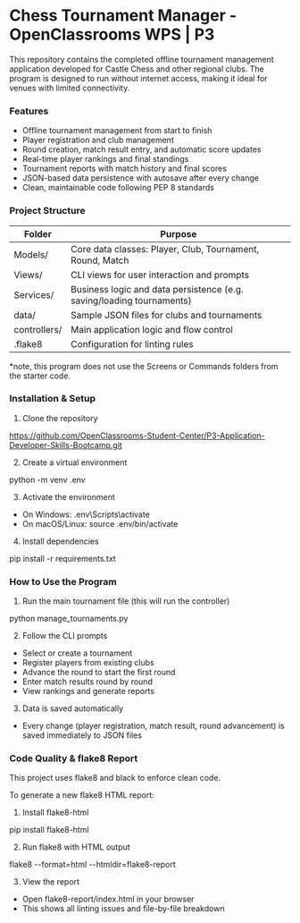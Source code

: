 # Chess Tournament Manager - OpenClassrooms WPS | P3

This repository contains the completed offline tournament management application developed for Castle Chess and other regional clubs. The program is designed to run without internet access, making it ideal for venues with limited connectivity.

### Features

- Offline tournament management from start to finish
- Player registration and club management
- Round creation, match result entry, and automatic score updates
- Real-time player rankings and final standings
- Tournament reports with match history and final scores
- JSON-based data persistence with autosave after every change
- Clean, maintainable code following PEP 8 standards


### Project Structure

| Folder       | Purpose                                                                  |
| -------------| -------------------------------------------------------------------------|
| Models/      | Core data classes: Player, Club, Tournament, Round, Match                |
| Views/       | CLI views for user interaction and prompts                               |
| Services/    | Business logic and data persistence (e.g. saving/loading tournaments)    |
| data/        | Sample JSON files for clubs and tournaments                              |
| controllers/ | Main application logic and flow control                                  |
| .flake8      | Configuration for linting rules                                          |

*note, this program does not use the Screens or Commands folders from the starter code. 

### Installation & Setup

1. Clone the repository

https://github.com/OpenClassrooms-Student-Center/P3-Application-Developer-Skills-Bootcamp.git

2. 	Create a virtual environment

python -m venv .env

3. 	Activate the environment

- On Windows: .env\Scripts\activate
- On macOS/Linux: source .env/bin/activate

4. Install dependencies

pip install -r requirements.txt

### How to Use the Program

1. Run the main tournament file (this will run the controller)

python manage_tournaments.py

2. 	Follow the CLI prompts

- Select or create a tournament
- Register players from existing clubs
- Advance the round to start the first round
- Enter match results round by round
- View rankings and generate reports

3. 	Data is saved automatically

- Every change (player registration, match result, round advancement) is saved immediately to JSON files

### Code Quality & flake8 Report

This project uses flake8 and black to enforce clean code.

To generate a new flake8 HTML report:

1. Install flake8-html

pip install flake8-html

2. Run flake8 with HTML output

flake8 --format=html --htmldir=flake8-report

3. View the report

- Open flake8-report/index.html in your browser
- This shows all linting issues and file-by-file breakdown


